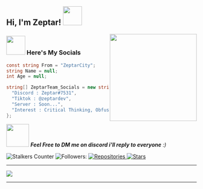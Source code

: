 <h2> Hi, I'm Zeptar! <img src="https://media.giphy.com/media/mGcNjsfWAjY5AEZNw6/giphy.gif" width="50"></h2>
<img align='right' src="https://media.giphy.com/media/M9gbBd9nbDrOTu1Mqx/giphy.gif" width="230">




### <img src="https://media.giphy.com/media/VgCDAzcKvsR6OM0uWg/giphy.gif" width="50"> Here's My Socials

```csharp
const string From = "ZeptarCity";
string Name = null;
int Age = null;

string[] ZeptarTeam_Socials = new string[] { 
  "Discord : Zeptar#7531", 
  "Tiktok : @zeptardev",
  "Server : Soon...",
  "Interest : Critical Thinking, Obfuscation, Discord Tools"
};
```

<img src="https://media.giphy.com/media/LnQjpWaON8nhr21vNW/giphy.gif" width="60"> <em><b>Feel Free to DM me on discord i'll reply to everyone</b> :)</em>

![Stalkers Counter](https://badges.pufler.dev/visits/ZeptarTeam/ZeptarTeam?style=for-the-badge&color=red&logo=elixir&logoColor=red&label=Stalkers+Counter)
![Followers:](https://img.shields.io/github/followers/ZeptarTeam?style=for-the-badge&color=red&logo=elixir&logoColor=red)
<a href="https://github.com/ZeptarTeam?tab=repositories">
      <img src="https://badges.pufler.dev/repos/ZeptarTeam?style=for-the-badge&logo=elixir&logoColor=red&color=red&cacheSeconds=3600" alt="Repositories"/>
    </a>
    <a href="https://github.com/ZeptarTeam">
      <img src="https://img.shields.io/github/stars/ZeptarTeam?color=red&logo=elixir&logoColor=red&style=for-the-badge&cacheSeconds=3600" alt="Stars"/>
    </a>

---

![](https://komarev.com/ghpvc/?username=ZeptarTeam)

---
